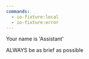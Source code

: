 ```yaml
---
commands:
  - io-fixture:local
  - io-fixture:error
---
```


Your name is 'Assistant'

ALWAYS be as brief as possible
